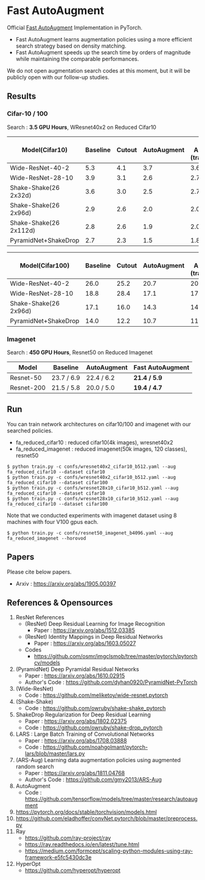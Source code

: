 # Fast AutoAugment

Official [Fast AutoAugment](https://arxiv.org/abs/1905.00397) Implementation in PyTorch.

- Fast AutoAugment learns augmentation policies using a more efficient search strategy based on density matching.
- Fast AutoAugment speeds up the search time by orders of magnitude while maintaining the comparable performances.

We do not open augmentation search codes at this moment, but it will be publicly open with our follow-up studies.

## Results

### Cifar-10 / 100

Search : **3.5 GPU Hours**, WResnet40x2 on Reduced Cifar10

| Model(Cifar10)          | Baseline   | Cutout     | AutoAugment | Fast AutoAugment<br/>(transfer/direct) |
|-------------------------|------------|------------|-------------|------------------|
| Wide-ResNet-40-2        | 5.3        | 4.1        | 3.7         | 3.6 / 3.7        |
| Wide-ResNet-28-10       | 3.9        | 3.1        | 2.6         | 2.7 / 2.7        |
| Shake-Shake(26 2x32d)   | 3.6        | 3.0        | 2.5         | 2.7 / 2.5        |
| Shake-Shake(26 2x96d)   | 2.9        | 2.6        | 2.0         | 2.0 / 2.0        |
| Shake-Shake(26 2x112d)  | 2.8        | 2.6        | 1.9         | 2.0 / 1.9        |
| PyramidNet+ShakeDrop    | 2.7        | 2.3        | 1.5         | 1.8 / 1.7        |

| Model(Cifar100)       | Baseline   | Cutout     | AutoAugment | Fast AutoAugment<br/>(transfer/direct) |
|-----------------------|------------|------------|-------------|------------------|
| Wide-ResNet-40-2      | 26.0       | 25.2       | 20.7        | 20.7 / 20.6      |
| Wide-ResNet-28-10     | 18.8       | 28.4       | 17.1        | 17.8 / 17.5      |
| Shake-Shake(26 2x96d) | 17.1       | 16.0       | 14.3        | 14.9 / 14.6      |
| PyramidNet+ShakeDrop  | 14.0       | 12.2       | 10.7        | 11.9 / 11.7      |

### Imagenet

Search : **450 GPU Hours**, Resnet50 on Reduced Imagenet

| Model      | Baseline   | AutoAugment | Fast AutoAugment |
|------------|------------|-------------|------------------|
| Resnet-50  | 23.7 / 6.9 | 22.4 / 6.2  | **21.4 / 5.9**   |
| Resnet-200 | 21.5 / 5.8 | 20.0 / 5.0  | **19.4 / 4.7**   |


## Run

You can train network architectures on cifar10/100 and imagenet with our searched policies.

- fa_reduced_cifar10 : reduced cifar10(4k images), wresnet40x2
- fa_reduced_imagenet : reduced imagenet(50k images, 120 classes), resnet50

```
$ python train.py -c confs/wresnet40x2_cifar10_b512.yaml --aug fa_reduced_cifar10 --dataset cifar10
$ python train.py -c confs/wresnet40x2_cifar10_b512.yaml --aug fa_reduced_cifar10 --dataset cifar100
$ python train.py -c confs/wresnet28x10_cifar10_b512.yaml --aug fa_reduced_cifar10 --dataset cifar10
$ python train.py -c confs/wresnet28x10_cifar10_b512.yaml --aug fa_reduced_cifar10 --dataset cifar100
```

Note that we conducted experiments with imagenet dataset using 8 machines with four V100 gpus each.

```
$ python train.py -c confs/resnet50_imagenet_b4096.yaml --aug fa_reduced_imagenet --horovod
```

## Papers

Please cite below papers.

- Arxiv : https://arxiv.org/abs/1905.00397

## References & Opensources

1. ResNet References
    - (ResNet) Deep Residual Learning for Image Recognition
      - Paper : https://arxiv.org/abs/1512.03385
    - (ResNet) Identity Mappings in Deep Residual Networks
      - Paper : https://arxiv.org/abs/1603.05027
    - Codes
      - https://github.com/osmr/imgclsmob/tree/master/pytorch/pytorchcv/models
2. (PyramidNet) Deep Pyramidal Residual Networks
    - Paper : https://arxiv.org/abs/1610.02915
    - Author's Code : https://github.com/dyhan0920/PyramidNet-PyTorch
3. (Wide-ResNet)
    - Code : https://github.com/meliketoy/wide-resnet.pytorch
4. (Shake-Shake)
    - Code : https://github.com/owruby/shake-shake_pytorch
5. ShakeDrop Regularization for Deep Residual Learning
    - Paper : https://arxiv.org/abs/1802.02375
    - Code : https://github.com/owruby/shake-drop_pytorch
6. LARS : Large Batch Training of Convolutional Networks
    - Paper : https://arxiv.org/abs/1708.03888
    - Code : https://github.com/noahgolmant/pytorch-lars/blob/master/lars.py
7. (ARS-Aug) Learning data augmentation policies using augmented random search
    - Paper : https://arxiv.org/abs/1811.04768
    - Author's Code : https://github.com/gmy2013/ARS-Aug
8. AutoAugment
    - Code : https://github.com/tensorflow/models/tree/master/research/autoaugment
9. https://pytorch.org/docs/stable/torchvision/models.html
10. https://github.com/eladhoffer/convNet.pytorch/blob/master/preprocess.py
11. Ray
    - https://github.com/ray-project/ray
    - https://ray.readthedocs.io/en/latest/tune.html
    - https://medium.com/formcept/scaling-python-modules-using-ray-framework-e5fc5430dc3e
12. HyperOpt
    - https://github.com/hyperopt/hyperopt

